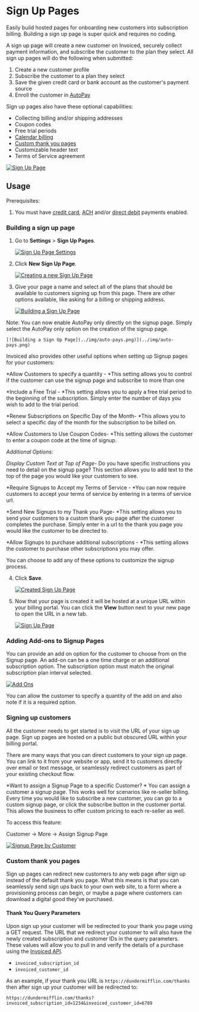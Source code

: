 # Sign Up Pages

Easily build hosted pages for onboarding new customers into subscription billing. Building a sign up page is super quick and requires no coding.

A sign up page will create a new customer on Invoiced, securely collect payment information, and subscribe the customer to the plan they select. All sign up pages will do the following when submitted:

1. Create a new customer profile
2. Subscribe the customer to a plan they select
3. Save the given credit card or bank account as the customer's payment source
4. Enroll the customer in [AutoPay](autopay)

Sign up pages also have these optional capabilities:

- Collecting billing and/or shipping addresses
- Coupon codes
- Free trial periods
- [Calendar billing](subscription-billing#calendar-billing)
- [Custom thank you pages](#custom-thank-you-pages)
- Customizable header text
- Terms of Service agreement

[![Sign Up Page](../img/sign-up-page.png)](../img/sign-up-page.png)

## Usage

Prerequisites:

1. You must have [credit card](/docs/payments/card), [ACH](/docs/payments/ach) and/or [direct debit](/docs/payments/direct-debit) payments enabled.

### Building a sign up page

1. Go to **Settings** > **Sign Up Pages**.

   [![Sign Up Page Settings](../img/sign-up-pages-settings.png)](../img/sign-up-pages-settings.png)

2. Click **New Sign Up Page**.

   [![Creating a new Sign Up Page](../img/sign-up-pages-empty.png)](../img/sign-up-pages-empty.png)

3. Give your page a name and select all of the plans that should be available to customers signing up from this page. There are other options available, like asking for a billing or shipping address.

   [![Building a Sign Up Page](../img/sign-up-pages-new.png)](../img/sign-up-pages-new.png)

 Note: You can now enable AutoPay only directly on the signup page. Simply select the AutoPay only option on the creation of the signup page. 

    [![Building a Sign Up Page](../img/auto-pays.png)](../img/auto-pays.png)


Invoiced also provides other useful options when setting up Signup pages for your customers:

*Allow Customers to specify a quantity - *This setting allows you to control if the customer can use the signup page and subscribe to more than one 

*Include a Free Trial - *This setting allows you to apply a free trial period to the beginning of the subscription. Simply enter the number of days you wish to add to the trial period. 

*Renew Subscriptions on Specific Day of the Month- *This allows you to select a specific day of the month for the subscription to be billed on. 

*Allow Customers to Use Coupon Codes- *This setting allows the customer to enter a coupon code at the time of signup.


*Additional Options:*

*Display Custom Text at Top of Page*- Do you have specific instructions you need to detail on the signup page? This section allows you to add text to the top of the page you would like your customers to see.

*Require Signups to Accept my Terms of Service - *You can now require customers to accept your terms of service by entering in a terms of service url. 

*Send New Signups to my Thank you Page- *This setting allows you to send your customers to a custom thank you page after the customer completes the purchase. Simply enter in a url to the thank you page you would like the customer to be directed to. 

*Allow Signups to purchase additional subscriptions - *This setting allows the customer to purchase other subscriptions you may offer. 


You can choose to add any of these options to customize the signup process.

4. Click **Save**.

   [![Created Sign Up Page](../img/sign-up-pages-created.png)](../img/sign-up-pages-created.png)

5. Now that your page is created it will be hosted at a unique URL within your billing portal. You can click the **View** button next to your new page to open the URL in a new tab.

   [![Sign Up Page](../img/sign-up-page.png)](../img/sign-up-page.png)

### Adding Add-ons to Signup Pages
You can provide an add on option for the customer to choose from on the Signup page. An add-on can be a one time charge or an additional subscription option. The subscription option must match the original subscription plan interval selected. 

   [![Add Ons](../img/addons.png)](../img/addons.png)

You can allow the customer to specify a quantity of the add on and also note if it is a required option. 

### Signing up customers

All the customer needs to get started is to visit the URL of your sign up page. Sign up pages are hosted on a public but obscured URL within your billing portal.

There are many ways that you can direct customers to your sign up page. You can link to it from your website or app, send it to customers directly over email or text message, or seamlessly redirect customers as part of your existing checkout flow.


*Want to assign a Signup Page to a specific Customer? *
You can assign a customer a signup page. This works well for scenarios like re-seller billing. Every time you would like to subscribe a new customer, you can go to a custom signup page, or click the subscribe button in the customer portal. This allows the business to offer custom pricing to each re-seller as well. 

 To access this feature:

  Customer -> More -> Assign Signup Page

   [![Signup Page by Customer](../img/signup-page-by-customer.png)](../img/signup-page-by-customer.png)


### Custom thank you pages

Sign up pages can redirect new customers to any web page after sign up instead of the default thank you page. What this means is that you can seamlessly send sign ups back to your own web site, to a form where a provisioning process can begin, or maybe a page where customers can download a digital good they've purchased.

#### Thank You Query Parameters

Upon sign up your customer will be redirected to your thank you page using a GET request. The URL that we redirect your customer to will also have the newly created subscription and customer IDs in the query parameters. These values will allow you to pull in and verify the details of a purchase using the [Invoiced API](../dev).

- `invoiced_subscription_id`
- `invoiced_customer_id`

As an example, if your thank you URL is `https://dundermifflin.com/thanks` then after sign up your customer will be redirected to:

`https://dundermifflin.com/thanks?invoiced_subscription_id=1234&invoiced_customer_id=6789`

